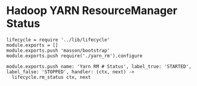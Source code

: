 
# Hadoop YARN ResourceManager Status

    lifecycle = require '../lib/lifecycle'
    module.exports = []
    module.exports.push 'masson/bootstrap'
    module.exports.push require('./yarn_rm').configure

    module.exports.push name: 'Yarn RM # Status', label_true: 'STARTED', label_false: 'STOPPED', handler: (ctx, next) ->
      lifecycle.rm_status ctx, next

